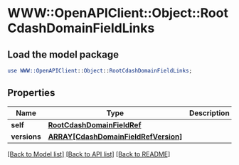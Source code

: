 # WWW::OpenAPIClient::Object::RootCdashDomainFieldLinks

## Load the model package
```perl
use WWW::OpenAPIClient::Object::RootCdashDomainFieldLinks;
```

## Properties
Name | Type | Description | Notes
------------ | ------------- | ------------- | -------------
**self** | [**RootCdashDomainFieldRef**](RootCdashDomainFieldRef.md) |  | [optional] 
**versions** | [**ARRAY[CdashDomainFieldRefVersion]**](CdashDomainFieldRefVersion.md) |  | [optional] 

[[Back to Model list]](../README.md#documentation-for-models) [[Back to API list]](../README.md#documentation-for-api-endpoints) [[Back to README]](../README.md)


